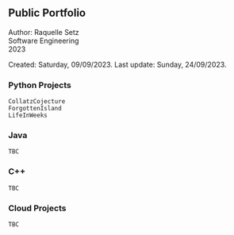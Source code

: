 ## Public Portfolio

Author: Raquelle Setz <br>
Software Engineering <br>
2023 <br>

Created: Saturday, 09/09/2023.
Last update: Sunday, 24/09/2023.

### Python Projects
	CollatzCojecture 
	ForgottenIsland 
	LifeInWeeks 
### Java
	TBC 
### C++
	TBC 
### Cloud Projects
	TBC 
	


